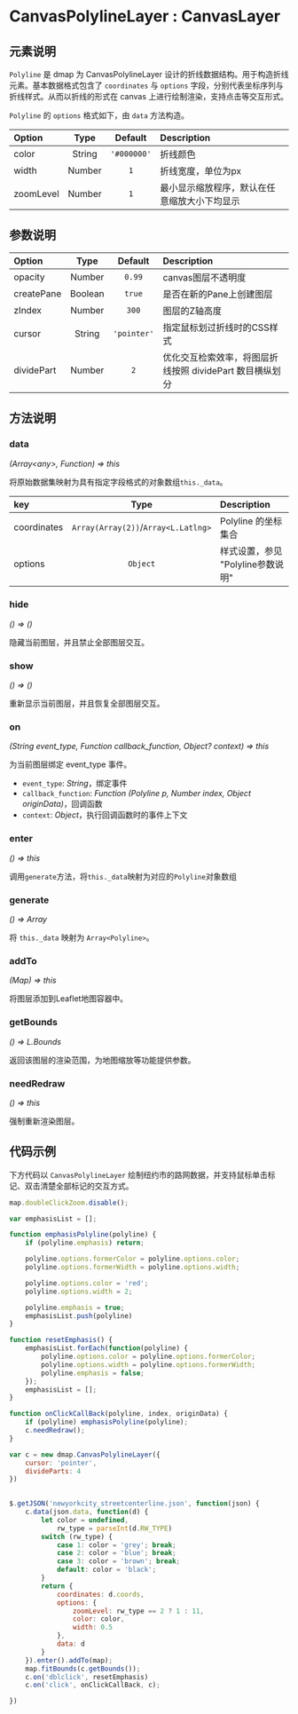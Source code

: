# CanvasPolylineLayer : CanvasLayer

## 元素说明
`Polyline` 是 dmap 为 CanvasPolylineLayer 设计的折线数据结构。用于构造折线元素。基本数据格式包含了 `coordinates` 与 `options` 字段，分别代表坐标序列与折线样式。从而以折线的形式在 canvas 上进行绘制渲染，支持点击等交互形式。

`Polyline` 的 `options` 格式如下，由 `data` 方法构造。

| Option | Type | Default | Description |
| :----- | :---:| :-----: | :---------  |
| color | String | `'#000000'` | 折线颜色 |
| width | Number | `1` | 折线宽度，单位为px | 
| zoomLevel | Number | `1` | 最小显示缩放程序，默认在任意缩放大小下均显示 |

## 参数说明

| Option | Type | Default | Description |
| :----- | :---:| :-----: | :---------  |
| opacity | Number | `0.99` | canvas图层不透明度 |
| createPane | Boolean | `true` | 是否在新的Pane上创建图层 |
| zIndex | Number | `300` | 图层的Z轴高度 |
| cursor  | String | `'pointer'` | 指定鼠标划过折线时的CSS样式 |
| dividePart  | Number | `2` | 优化交互检索效率，将图层折线按照 dividePart 数目横纵划分 |


## 方法说明

### data
*(Array&lt;any&gt;, Function) => this*

将原始数据集映射为具有指定字段格式的对象数组`this._data`。

| key    | Type  | Description |
| :----- | :---: | :---------  |
| coordinates  | `Array(Array(2))`/`Array<L.Latlng>` | Polyline 的坐标集合 |
| options | `Object` | 样式设置，参见 "Polyline参数说明"

### hide
*() => ()*

隐藏当前图层，并且禁止全部图层交互。

### show
*() => ()*

重新显示当前图层，并且恢复全部图层交互。

### on
*(String event_type, Function callback_function, Object? context) => this*

为当前图层绑定 event_type 事件。
+ `event_type`: *String*，绑定事件
+ `callback_function`: *Function (Polyline p, Number index, Object originData)*，回调函数
+ `context`: *Object*，执行回调函数时的事件上下文

### enter
*() => this*

调用`generate`方法，将`this._data`映射为对应的`Polyline`对象数组

### generate
*() => Array*

将 `this._data` 映射为 `Array<Polyline>`。

### addTo
*(Map) => this*

将图层添加到Leaflet地图容器中。

### getBounds
*() => L.Bounds*

返回该图层的渲染范围，为地图缩放等功能提供参数。

### needRedraw
*() => this*

强制重新渲染图层。


## 代码示例

下方代码以 `CanvasPolylineLayer` 绘制纽约市的路网数据，并支持鼠标单击标记、双击清楚全部标记的交互方式。

```javascript
map.doubleClickZoom.disable();

var emphasisList = [];

function emphasisPolyline(polyline) {
    if (polyline.emphasis) return;

    polyline.options.formerColor = polyline.options.color;
    polyline.options.formerWidth = polyline.options.width;

    polyline.options.color = 'red';
    polyline.options.width = 2;

    polyline.emphasis = true;
    emphasisList.push(polyline)
}

function resetEmphasis() {
    emphasisList.forEach(function(polyline) {
        polyline.options.color = polyline.options.formerColor;
        polyline.options.width = polyline.options.formerWidth;
        polyline.emphasis = false;
    });
    emphasisList = [];
}

function onClickCallBack(polyline, index, originData) {
    if (polyline) emphasisPolyline(polyline);
    c.needRedraw();
}

var c = new dmap.CanvasPolylineLayer({
    cursor: 'pointer',
    divideParts: 4
})

 
$.getJSON('newyorkcity_streetcenterline.json', function(json) {
    c.data(json.data, function(d) {
        let color = undefined,
            rw_type = parseInt(d.RW_TYPE)
        switch (rw_type) {
            case 1: color = 'grey'; break;
            case 2: color = 'blue'; break;
            case 3: color = 'brown'; break;
            default: color = 'black';
        }
        return {
            coordinates: d.coords,
            options: {
                zoomLevel: rw_type == 2 ? 1 : 11,
                color: color,
                width: 0.5
            },
            data: d
        }
    }).enter().addTo(map);
    map.fitBounds(c.getBounds());
    c.on('dblclick', resetEmphasis)
    c.on('click', onClickCallBack, c);

})
```